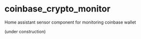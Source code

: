 # coinbase_crypto_monitor
Home assistant sensor component for monitoring coinbase wallet

(under construction)
